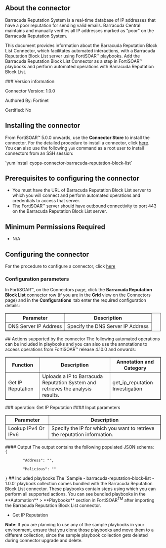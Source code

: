 ## About the connector
Barracuda Reputation System is a real-time database of IP addresses that have a poor reputation for sending valid emails. Barracuda Central maintains and manually verifies all IP addresses marked as "poor" on the Barracuda Reputation System.
<p>This document provides information about the Barracuda Reputation Block List Connector, which facilitates automated interactions, with a Barracuda Reputation Block List server using FortiSOAR&trade; playbooks. Add the Barracuda Reputation Block List Connector as a step in FortiSOAR&trade; playbooks and perform automated operations with Barracuda Reputation Block List.</p>
### Version information

Connector Version: 1.0.0


Authored By: Fortinet

Certified: No
## Installing the connector
<p>From FortiSOAR&trade; 5.0.0 onwards, use the <strong>Connector Store</strong> to install the connector. For the detailed procedure to install a connector, click <a href="https://docs.fortinet.com/document/fortisoar/0.0.0/installing-a-connector/1/installing-a-connector" target="_top">here</a>.<br>You can also use the following <code>yum</code> command as a root user to install connectors from an SSH session:</p>
`yum install cyops-connector-barracuda-reputation-block-list`

## Prerequisites to configuring the connector
- You must have the URL of Barracuda Reputation Block List server to which you will connect and perform automated operations and credentials to access that server.
- The FortiSOAR&trade; server should have outbound connectivity to port 443 on the Barracuda Reputation Block List server.

## Minimum Permissions Required
- N/A

## Configuring the connector
For the procedure to configure a connector, click [here](https://docs.fortinet.com/document/fortisoar/0.0.0/configuring-a-connector/1/configuring-a-connector)
### Configuration parameters
<p>In FortiSOAR&trade;, on the Connectors page, click the <strong>Barracuda Reputation Block List</strong> connector row (if you are in the <strong>Grid</strong> view on the Connectors page) and in the <strong>Configurations&nbsp;</strong> tab enter the required configuration details:&nbsp;</p>
<table border=1><thead><tr><th>Parameter<br></th><th>Description<br></th></tr></thead><tbody><tr><td>DNS Server IP Address<br></td><td>Specify the DNS Server IP Address<br>
</tbody></table>
## Actions supported by the connector
The following automated operations can be included in playbooks and you can also use the annotations to access operations from FortiSOAR&trade; release 4.10.0 and onwards:
<table border=1><thead><tr><th>Function<br></th><th>Description<br></th><th>Annotation and Category<br></th></tr></thead><tbody><tr><td>Get IP Reputation<br></td><td>Uploads a IP to Barracuda Reputation System and retrieves the analysis results.<br></td><td>get_ip_reputation <br/>Investigation<br></td></tr>
</tbody></table>
### operation: Get IP Reputation
#### Input parameters
<table border=1><thead><tr><th>Parameter<br></th><th>Description<br></th></tr></thead><tbody><tr><td>Lookup IPv4 Or IPv6<br></td><td>Specify the IP for which you want to retrieve the reputation information.<br>
</td></tr></tbody></table>
#### Output
The output contains the following populated JSON schema:
<code><br>{
</code><code><br>&nbsp;&nbsp;&nbsp;&nbsp;    "Address": "",
</code><code><br>&nbsp;&nbsp;&nbsp;&nbsp;    "Malicious": ""
</code><code><br>}</code>
## Included playbooks
The `Sample - barracuda-reputation-block-list - 1.0.0` playbook collection comes bundled with the Barracuda Reputation Block List connector. These playbooks contain steps using which you can perform all supported actions. You can see bundled playbooks in the **Automation** > **Playbooks** section in FortiSOAR<sup>TM</sup> after importing the Barracuda Reputation Block List connector.

- Get IP Reputation

**Note**: If you are planning to use any of the sample playbooks in your environment, ensure that you clone those playbooks and move them to a different collection, since the sample playbook collection gets deleted during connector upgrade and delete.
